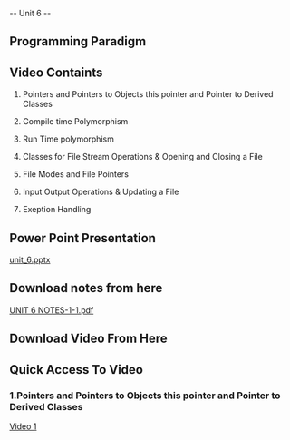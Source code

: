 -- Unit 6 -- 
## Programming Paradigm ##
## Video Containts ##

1. Pointers and Pointers to Objects this pointer and Pointer to Derived Classes

2. Compile time Polymorphism

3. Run Time polymorphism

4. Classes for File Stream Operations & Opening and Closing a File

5. File Modes and File Pointers

7. Input Output Operations & Updating a File

8. Exeption Handling

## Power Point Presentation ##
[unit_6.pptx](https://github.com/Y-coderr/PPassignmentSubmission/files/13472591/pp.assignment.pptx)

## Download notes from here ##
[UNIT 6 NOTES-1-1.pdf](https://github.com/Y-coderr/PPassignmentSubmission/files/13472553/UNIT.6.NOTES-1-1.pdf)

## Download Video From Here ##


## Quick Access To Video ##

### 1.Pointers and Pointers to Objects this pointer and Pointer to Derived Classes ###
   [Video 1](https://drive.google.com/file/d/1gi9yqnVXSX1Mk7cwDUUgTyLOQ0yobqLe/view?usp=drivesdk)








